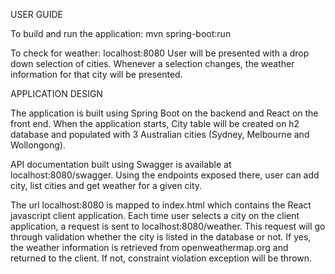 USER GUIDE

To build and run the application: mvn spring-boot:run

To check for weather: localhost:8080
User will be presented with a drop down selection of cities. Whenever a selection changes, the weather information for
 that city will be presented.

APPLICATION DESIGN

The application is built using Spring Boot on the backend and React on the front end. When the application starts,
City table will be created on h2 database and populated with 3 Australian cities (Sydney, Melbourne and Wollongong).

API documentation built using Swagger is available at localhost:8080/swagger. Using the endpoints exposed there, user
can add city, list cities and get weather for a given city.

The url localhost:8080 is mapped to index.html which contains the React javascript client application. Each time user
 selects a city on the client application, a request is sent to localhost:8080/weather. This request will go through
 validation whether the city is listed in the database or not. If yes, the weather information is retrieved from
 openweathermap.org and returned to the client. If not, constraint violation exception will be thrown.